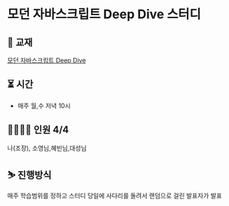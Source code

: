 # 모던 자바스크립트 Deep Dive 스터디

## 📖 교재

[모던 자바스크립트 Deep Dive](http://www.kyobobook.co.kr/product/detailViewKor.laf?ejkGb=KOR&mallGb=KOR&barcode=9791158392239&orderClick=LEa&Kc=)

## ⏳ 시간

- 매주 월,수 저녁 10시

## 👨‍👩‍👧‍👧 인원 4/4

나(조장), 소영님,혜빈님,대성님

## ⛷️ 진행방식

매주 학습범위를 정하고 스터디 당일에 사다리를 돌려서 랜덤으로 걸린 발표자가 발표
